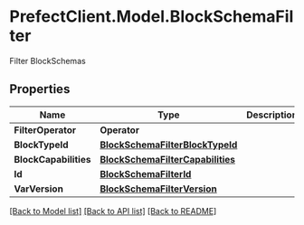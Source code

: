 # PrefectClient.Model.BlockSchemaFilter
Filter BlockSchemas

## Properties

Name | Type | Description | Notes
------------ | ------------- | ------------- | -------------
**FilterOperator** | **Operator** |  | [optional] 
**BlockTypeId** | [**BlockSchemaFilterBlockTypeId**](BlockSchemaFilterBlockTypeId.md) |  | [optional] 
**BlockCapabilities** | [**BlockSchemaFilterCapabilities**](BlockSchemaFilterCapabilities.md) |  | [optional] 
**Id** | [**BlockSchemaFilterId**](BlockSchemaFilterId.md) |  | [optional] 
**VarVersion** | [**BlockSchemaFilterVersion**](BlockSchemaFilterVersion.md) |  | [optional] 

[[Back to Model list]](../README.md#documentation-for-models) [[Back to API list]](../README.md#documentation-for-api-endpoints) [[Back to README]](../README.md)

